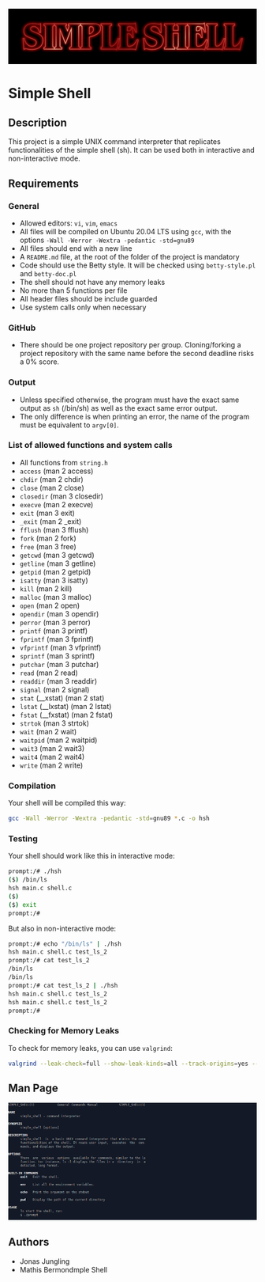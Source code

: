 ![Logo du projet](img/simple_shell.png)

# Simple Shell

## Description

This project is a simple UNIX command interpreter that replicates functionalities of the simple shell (sh). It can be used both in interactive and non-interactive mode.

## Requirements

### General

- Allowed editors: `vi`, `vim`, `emacs`
- All files will be compiled on Ubuntu 20.04 LTS using `gcc`, with the options `-Wall -Werror -Wextra -pedantic -std=gnu89`
- All files should end with a new line
- A `README.md` file, at the root of the folder of the project is mandatory
- Code should use the Betty style. It will be checked using `betty-style.pl` and `betty-doc.pl`
- The shell should not have any memory leaks
- No more than 5 functions per file
- All header files should be include guarded
- Use system calls only when necessary

### GitHub

- There should be one project repository per group. Cloning/forking a project repository with the same name before the second deadline risks a 0% score.

### Output

- Unless specified otherwise, the program must have the exact same output as `sh` (/bin/sh) as well as the exact same error output.
- The only difference is when printing an error, the name of the program must be equivalent to `argv[0]`.

### List of allowed functions and system calls

- All functions from `string.h`
- `access` (man 2 access)
- `chdir` (man 2 chdir)
- `close` (man 2 close)
- `closedir` (man 3 closedir)
- `execve` (man 2 execve)
- `exit` (man 3 exit)
- `_exit` (man 2 _exit)
- `fflush` (man 3 fflush)
- `fork` (man 2 fork)
- `free` (man 3 free)
- `getcwd` (man 3 getcwd)
- `getline` (man 3 getline)
- `getpid` (man 2 getpid)
- `isatty` (man 3 isatty)
- `kill` (man 2 kill)
- `malloc` (man 3 malloc)
- `open` (man 2 open)
- `opendir` (man 3 opendir)
- `perror` (man 3 perror)
- `printf` (man 3 printf)
- `fprintf` (man 3 fprintf)
- `vfprintf` (man 3 vfprintf)
- `sprintf` (man 3 sprintf)
- `putchar` (man 3 putchar)
- `read` (man 2 read)
- `readdir` (man 3 readdir)
- `signal` (man 2 signal)
- `stat` (__xstat) (man 2 stat)
- `lstat` (__lxstat) (man 2 lstat)
- `fstat` (__fxstat) (man 2 fstat)
- `strtok` (man 3 strtok)
- `wait` (man 2 wait)
- `waitpid` (man 2 waitpid)
- `wait3` (man 2 wait3)
- `wait4` (man 2 wait4)
- `write` (man 2 write)

### Compilation

Your shell will be compiled this way:

```sh
gcc -Wall -Werror -Wextra -pedantic -std=gnu89 *.c -o hsh
```

### Testing

Your shell should work like this in interactive mode:

```sh
prompt:/# ./hsh
($) /bin/ls
hsh main.c shell.c
($)
($) exit
prompt:/#
```

But also in non-interactive mode:

```sh
prompt:/# echo "/bin/ls" | ./hsh
hsh main.c shell.c test_ls_2
prompt:/# cat test_ls_2
/bin/ls
/bin/ls
prompt:/# cat test_ls_2 | ./hsh
hsh main.c shell.c test_ls_2
hsh main.c shell.c test_ls_2
prompt:/#
```

### Checking for Memory Leaks

To check for memory leaks, you can use `valgrind`:

```sh
valgrind --leak-check=full --show-leak-kinds=all --track-origins=yes --verbose ./hsh
```

## Man Page

![man page](img/man.png)

## Authors

- Jonas Jungling
- Mathis Bermondmple Shell
